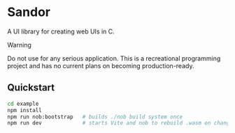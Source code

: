 # Sandor
A UI library for creating web UIs in C. 

> [!WARNING]
> Do not use for any serious application. This is a recreational programming project and has no current plans on becoming production-ready.

## Quickstart

```bash
cd example
npm install
npm run nob:bootstrap   # builds ./nob build system once
npm run dev             # starts Vite and nob to rebuild .wasm on changes
```
